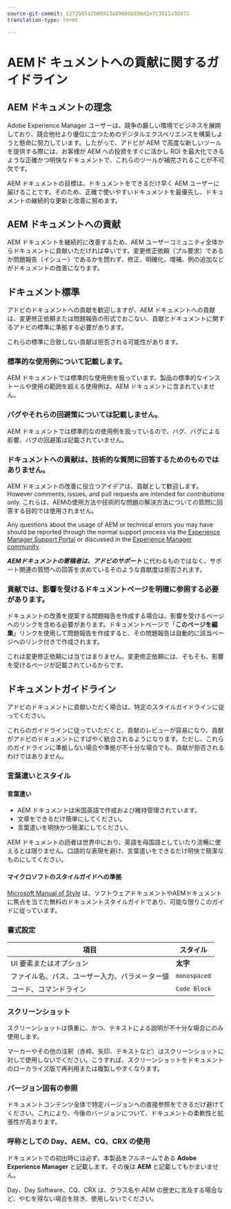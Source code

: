 ```yaml
---
source-git-commit: 1273505a2b00913a89606b856d2e7c3811a3bd72
translation-type: tm+mt

---
```

# AEMド キュメントへの貢献に関するガイドライン

## AEM ドキュメントの理念

Adobe Experience Manager ユーザーは、競争の厳しい環境でビジネスを展開しており、競合他社より優位に立つためのデジタルエクスペリエンスを構築しようと懸命に努力しています。したがって、アドビが AEM で高度な新しいツールを提供する際には、お客様が AEM への投資をすぐに活かし ROI を最大化できるような正確かつ明快なドキュメントで、これらのツールが補完されることが不可欠です。

AEM ドキュメントの目標は、ドキュメントをできるだけ早く AEM ユーザーに届けることです。そのため、正確で使いやすいドキュメントを最優先し、ドキュメントの継続的な更新と改善に努めます。

## AEM ドキュメントへの貢献

AEM ドキュメントを継続的に改善するため、AEM ユーザーコミュニティ全体からドキュメントに貢献いただければ幸いです。変更修正依頼（プル要求）であるか問題報告（イシュー）であるかを問わず、修正、明確化、増補、例の追加などがドキュメントの改善になります。

## ドキュメント標準

アドビのドキュメントへの貢献を歓迎しますが、AEM ドキュメントへの貢献は、変更修正依頼または問題報告の形式でおこない、貢献とドキュメントに関するアドビの標準に準拠する必要があります。

これらの標準に合致しない貢献は拒否される可能性があります。

### 標準的な使用例について記載します。

AEM ドキュメントでは標準的な使用例を扱っています。製品の標準的なインストールや使用の範囲を超える使用例は、AEM ドキュメントに含まれていません。

### バグやそれらの回避策については記載しません。

AEM ドキュメントでは標準的なの使用例を扱っているので、バグ、バグによる影響、バグの回避策は記載されていません。

### ドキュメントへの貢献は、技術的な質問に回答するためのものではありません。

AEM ドキュメントの改善に役立つアイデアは、貢献として歓迎します。However comments, issues, and pull requests are intended for *contributions* only. これらは、AEMの使用方法や技術的な問題の解決方法についての質問に回答する目的では使用されません。

Any questions about the usage of AEM or technical errors you may have should be reported through the normal support process via the [Experience Manager Support Portal](https://daycare.day.com/home.html) or discussed in the [Experience Manager community](http://help-forums.adobe.com/content/adobeforums/en/experience-manager-forum/adobe-experience-manager.html).

***AEMドキュメントの寄稿者は、アドビのサポート*** に代わるものではなく、サポート関連の質問への回答を求めているそのような貢献度は拒否されます。

### 貢献では、影響を受けるドキュメントページを明確に参照する必要があります。

ドキュメントの改善を提案する問題報告を作成する場合は、影響を受けるページへのリンクを含める必要があります。ドキュメントページで「**このページを編集**」リンクを使用して問題報告を作成すると、その問題報告は自動的に該当ページへのリンク付きで作成されます。

これは変更修正依頼には当てはまりません。変更修正依頼には、そもそも、影響を受けるページが記載されているからです。

## ドキュメントガイドライン

アドビのドキュメントに貢献いただく場合は、特定のスタイルガイドラインに従ってください。

これらのガイドラインに従っていただくと、貢献のレビューが容易になり、貢献がアドビのドキュメントにすばやく統合されるようになります。ただし、これらのガイドラインに準拠しない場合や準拠が不十分な場合でも、貢献が拒否されるわけではありません。

### 言葉遣いとスタイル

#### 言葉遣い

* AEM ドキュメントは米国英語で作成および維持管理されています。
* 文章をできるだけ簡単にしてください。
* 言葉遣いを明快かつ簡潔にしてください。

AEM ドキュメントの読者は世界中におり、英語を母国語としていたり流暢に使えるとは限りません。口語的な表現を避け、言葉遣いをできるだけ明快で簡潔なものにしてください。

#### マイクロソフトのスタイルガイドへの準拠

[Microsoft Manual of Style](https://docs.microsoft.com/en-us/style-guide/welcome/) は、ソフトウェアドキュメントやAEMドキュメントに焦点を当てた無料のドキュメントスタイルガイドであり、可能な限りこのガイドに従っています。

### 書式設定

| 項目 | スタイル |
|---|---|
| UI 要素またはオプション | **太字** |
| ファイル名、パス、ユーザー入力、パラメーター値 | `monospaced` |
| コード、コマンドライン | ```Code Block``` |

### スクリーンショット

スクリーンショットは慎重に、かつ、テキストによる説明が不十分な場合にのみ使用します。

マーカーやその他の注釈（赤枠、矢印、テキストなど）はスクリーンショットに対して使用しないでください。こうすれば、スクリーンショットをドキュメントのローカライズ版で再利用または複製しやすくなります。

### バージョン固有の参照

ドキュメントコンテンツ全体で特定バージョンへの直接参照をできるだけ避けてください。これにより、今後のバージョンについて、ドキュメントの柔軟性と拡張性が高まります。

### 呼称としての Day、AEM、CQ、CRX の使用

ドキュメントでの初出時には必ず、本製品をフルネームである **Adobe Experience Manager** と記載します。その後は **AEM** と記載してもかまいません。

Day、Day Software、CQ、CRX は、クラス名や AEM の歴史に言及する場合など、やむを得ない場合を除き、使用しないでください。